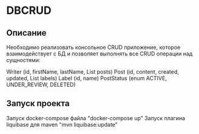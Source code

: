 # **DBCRUD**
## **Описание**
Необходимо реализовать консольное CRUD приложение, которое взаимодействует с БД и позволяет выполнять все CRUD операции над сущностями:

Writer (id, firstName, lastName, List<Post> posts)
Post (id, content, created, updated, List<Label> labels)
Label (id, name)
PostStatus (enum ACTIVE, UNDER_REVIEW, DELETED)

## **Запуск проекта**
Запуск docker-compose файла "docker-compose up"
Запуск плагина liquibase для maven "mvn liquibase:update"
